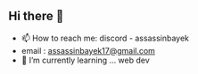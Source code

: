 ## Hi there 👋
- 📫 How to reach me: discord - assassinbayek
- email : assassinbayek17@gmail.com
- 🌱 I’m currently learning ... web dev
<!--
**ASSASSINBAYEK/ASSASSINBAYEK** is a ✨ _special_ ✨ repository because its `README.md` (this file) appears on your GitHub profile.

Here are some ideas to get you started:

- 🔭 I’m currently working on ... 

- 👯 I’m looking to collaborate on ...
- 🤔 I’m looking for help with ...
- 💬 Ask me about ...
- 📫 How to reach me: ...
- 😄 Pronouns: ...
- ⚡ Fun fact: ...
-->
